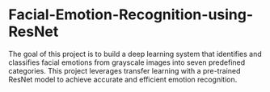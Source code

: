 # Facial-Emotion-Recognition-using-ResNet
The goal of this project is to build a deep learning system that identifies and classifies facial emotions from grayscale images into seven predefined categories. This project leverages transfer learning with a pre-trained ResNet model to achieve accurate and efficient emotion recognition.

